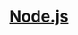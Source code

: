 # [Node.js](https://github.com/rolling-scopes-school/tasks/tree/master/stage1/modules/node-materials)
